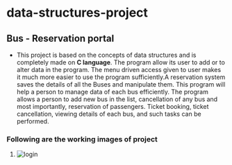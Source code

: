 # data-structures-project

## Bus - Reservation portal
- This project is based on the concepts of data structures and is completely made on **C language**. The program allow its user to add or to alter data in the program. The menu driven access given to user makes it much more easier  to use the program sufficiently.A reservation system saves the details of all the Buses and manipulate them. This program will help a person to manage data of each bus efficiently. The program allows a person to add new bus in the list, cancellation of any bus and most importantly, reservation of passengers. Ticket booking, ticket cancellation, viewing details of each bus, and such tasks can be performed.

### Following are the working images of project

1. ![login](https://i.ibb.co/Yh9FJcv/1.png)


